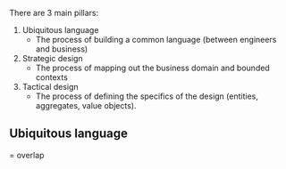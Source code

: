 There are 3 main pillars:
1. Ubiquitous language
	- The process of building a common language (between engineers and business)
2. Strategic design
	- The process of mapping out the business domain and bounded contexts
3. Tactical design
	- The process of defining the specifics of the design (entities, aggregates, value objects).

## Ubiquitous language
= overlap 
